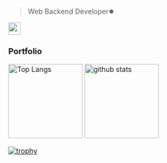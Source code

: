 > Web Backend Developer✹
<p><a href="https://www.x.com/atolix_"><img src="https://img.shields.io/badge/twitter-%231DA1F2.svg?&style=for-the-badge&logo=twitter&logoColor=white" height=25></a>

### Portfolio
<p align="left">
  <img alt="Top Langs" height="150px" src="https://github-readme-stats.vercel.app/api/top-langs/?username=atolix&layout=compact&show_icons=true&theme=github_dark" />
  <img alt="github stats" height="150px" src="https://github-readme-stats.vercel.app/api?username=atolix&theme=github_dark&show_icons=ture" />
</p>

[![trophy](https://github-profile-trophy.vercel.app/?username=atolix&theme=darkhub&column=7&title=-Stars,-Followers
)](https://github.com/ryo-ma/github-profile-trophy)
